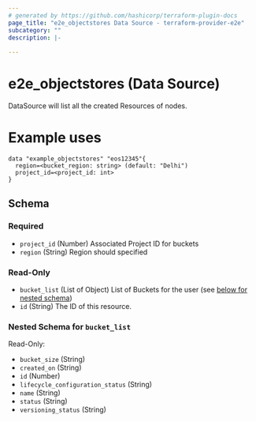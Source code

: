 ```yaml
---
# generated by https://github.com/hashicorp/terraform-plugin-docs
page_title: "e2e_objectstores Data Source - terraform-provider-e2e"
subcategory: ""
description: |-
  
---
```


# e2e_objectstores (Data Source)
DataSource will list all the created Resources of nodes.

# Example uses
```hcl 
data "example_objectstores" "eos12345"{
  region=<bucket_region: string> (default: "Delhi")
  project_id=<project_id: int>
}
```




<!-- schema generated by tfplugindocs -->
## Schema

### Required

- `project_id` (Number) Associated Project ID for buckets
- `region` (String) Region should specified

### Read-Only

- `bucket_list` (List of Object) List of Buckets for the user (see [below for nested schema](#nestedatt--bucket_list))
- `id` (String) The ID of this resource.

<a id="nestedatt--bucket_list"></a>
### Nested Schema for `bucket_list`

Read-Only:

- `bucket_size` (String)
- `created_on` (String)
- `id` (Number)
- `lifecycle_configuration_status` (String)
- `name` (String)
- `status` (String)
- `versioning_status` (String)


